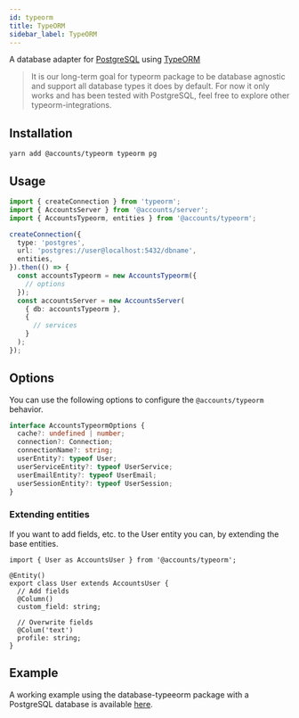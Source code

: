 ```yaml
---
id: typeorm
title: TypeORM
sidebar_label: TypeORM
---
```


A database adapter for [PostgreSQL](https://www.postgresql.org/) using [TypeORM](https://typeorm.io/)

> It is our long-term goal for typeorm package to be database agnostic and support all database types it does by default.
> For now it only works and has been tested with PostgreSQL, feel free to explore other typeorm-integrations.

## Installation

```
yarn add @accounts/typeorm typeorm pg
```

## Usage

```typescript
import { createConnection } from 'typeorm';
import { AccountsServer } from '@accounts/server';
import { AccountsTypeorm, entities } from '@accounts/typeorm';

createConnection({
  type: 'postgres',
  url: 'postgres://user@localhost:5432/dbname',
  entities,
}).then(() => {
  const accountsTypeorm = new AccountsTypeorm({
    // options
  });
  const accountsServer = new AccountsServer(
    { db: accountsTypeorm },
    {
      // services
    }
  );
});
```

## Options

You can use the following options to configure the `@accounts/typeorm` behavior.

```typescript
interface AccountsTypeormOptions {
  cache?: undefined | number;
  connection?: Connection;
  connectionName?: string;
  userEntity?: typeof User;
  userServiceEntity?: typeof UserService;
  userEmailEntity?: typeof UserEmail;
  userSessionEntity?: typeof UserSession;
}
```

### Extending entities

If you want to add fields, etc. to the User entity you can, by extending the base entities.

```tsx
import { User as AccountsUser } from '@accounts/typeorm';

@Entity()
export class User extends AccountsUser {
  // Add fields
  @Column()
  custom_field: string;

  // Overwrite fields
  @Colum('text')
  profile: string;
}
```

## Example

A working example using the database-typeeorm package with a PostgreSQL database is available [here](https://github.com/accounts-js/accounts/tree/master/examples/graphql-server-typeorm-postgres).
